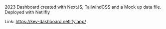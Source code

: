 2023 Dashboard created with NextJS, TailwindCSS and a Mock up data file.
Deployed with Netlifly

Link:
https://kev-dashboard.netlify.app/